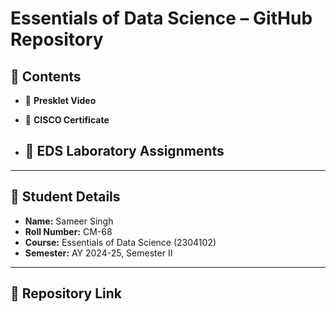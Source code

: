 # Essentials of Data Science – GitHub Repository

## 📂 Contents

- 🎥 **Presklet Video**  
  

- 📜 **CISCO Certificate**  
  

- 🧪 **EDS Laboratory Assignments**  
  -   
  

---

## 👤 Student Details

- **Name:** Sameer Singh  
- **Roll Number:** CM-68  
- **Course:** Essentials of Data Science (2304102)  
- **Semester:** AY 2024-25, Semester II

---

## 🔗 Repository Link


